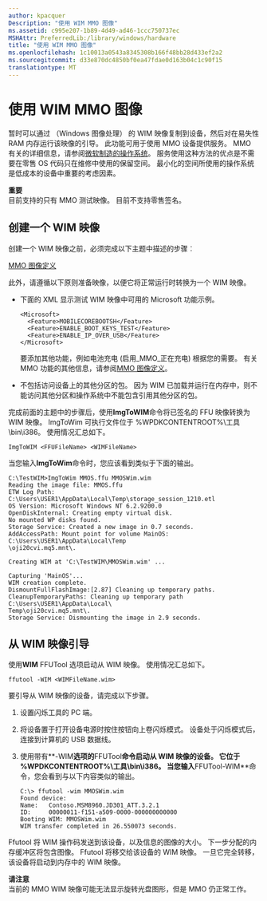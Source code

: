 ```yaml
---
author: kpacquer
Description: "使用 WIM MMO 图像"
ms.assetid: c995e207-1b89-4d49-ad46-1ccc750737ec
MSHAttr: PreferredLib:/library/windows/hardware
title: "使用 WIM MMO 图像"
ms.openlocfilehash: 1c10013a0543a8345308b166f48bb28d433ef2a2
ms.sourcegitcommit: d33e870dc4850bf0ea47fdae0d163b04c1c90f15
translationtype: MT
---
```

# <a name="working-with-wim-mmos-images"></a>使用 WIM MMO 图像


暂时可以通过 （Windows 图像处理） 的 WIM 映像复制到设备，然后对在易失性 RAM 内存运行该映像的引导。 此功能可用于使用 MMO 设备提供服务。 MMO 有关的详细信息，请参阅[微软制造的操作系统](microsoft-manufacturing-os.md)。 服务使用这种方法的优点是不需要在零售 OS 代码只在维修中使用的保留空间。 最小化的空间所使用的操作系统是低成本的设备中重要的考虑因素。

**重要**  
目前支持的只有 MMO 测试映像。 目前不支持零售签名。

 

## <a name="span-idcreatingawimimagespanspan-idcreatingawimimagespanspan-idcreatingawimimagespancreating-a-wim-image"></a><span id="Creating_a_WIM_Image"></span><span id="creating_a_wim_image"></span><span id="CREATING_A_WIM_IMAGE"></span>创建一个 WIM 映像


创建一个 WIM 映像之前，必须完成以下主题中描述的步骤︰

[MMO 图像定义](mmos-image-definition.md)

此外，请遵循以下原则准备映像，以便它将正常运行时转换为一个 WIM 映像。

-   下面的 XML 显示测试 WIM 映像中可用的 Microsoft 功能示例。

    ``` syntax
    <Microsoft>
      <Feature>MOBILECOREBOOTSH</Feature>
      <Feature>ENABLE_BOOT_KEYS_TEST</Feature>
      <Feature>ENABLE_IP_OVER_USB</Feature>
    </Microsoft>
    ```

    要添加其他功能，例如电池充电 (启用\_MMO\_正在充电) 根据您的需要。 有关 MMO 功能的其他信息，请参阅[MMO 图像定义](mmos-image-definition.md)。

-   不包括访问设备上的其他分区的包。 因为 WIM 已加载并运行在内存中，则不能访问其他分区和操作系统中不能包含引用其他分区的包。

完成前面的主题中的步骤后，使用**ImgToWIM**命令将已签名的 FFU 映像转换为 WIM 映像。 ImgToWim 可执行文件位于 %WPDKCONTENTROOT%\\工具\\bin\\i386。 使用情况汇总如下。

``` syntax
ImgToWIM <FFUFileName> <WIMFileName> 
```

当您输入**ImgToWim**命令时，您应该看到类似于下面的输出。

``` syntax
C:\TestWIM>ImgToWim MMOS.ffu MMOSWim.wim
Reading the image file: MMOS.ffu
ETW Log Path: C:\Users\USER1\AppData\Local\Temp\storage_session_1210.etl
OS Version: Microsoft Windows NT 6.2.9200.0
OpenDiskInternal: Creating empty virtual disk.
No mounted WP disks found.
Storage Service: Created a new image in 0.7 seconds.
AddAccessPath: Mount point for volume MainOS: C:\Users\USER1\AppData\Local\Temp
\oji20cvi.mq5.mnt\.

Creating WIM at 'C:\TestWIM\MMOSWim.wim' ...

Capturing 'MainOS'...
WIM creation complete.
DismountFullFlashImage:[2.87] Cleaning up temporary paths.
CleanupTemporaryPaths: Cleaning up temporary path C:\Users\USER1\AppData\Local\
Temp\oji20cvi.mq5.mnt\.
Storage Service: Dismounting the image in 2.9 seconds.
```

## <a name="span-idbootingfromawimimagespanspan-idbootingfromawimimagespanspan-idbootingfromawimimagespanbooting-from-a-wim-image"></a><span id="Booting_from_a_WIM_Image"></span><span id="booting_from_a_wim_image"></span><span id="BOOTING_FROM_A_WIM_IMAGE"></span>从 WIM 映像引导


使用**WIM** FFUTool 选项启动从 WIM 映像。 使用情况汇总如下。

``` syntax
ffutool -WIM <WIMFileName.wim>
```

要引导从 WIM 映像的设备，请完成以下步骤。

1.  设置闪烁工具的 PC 端。

2.  将设备置于打开设备电源时按住按钮向上卷闪烁模式。 设备处于闪烁模式后，连接到计算机的 USB 数据线。

3.  使用带有**-WIM**选项的**FFUTool**命令启动从 WIM 映像的设备。 它位于 %WPDKCONTENTROOT%\\工具\\bin\\i386。 当您输入**FFUTool-WIM**命令，您会看到与以下内容类似的输出。

    ``` syntax
    C:\> ffutool -wim MMOSWim.wim
    Found device:
    Name:   Contoso.MSM8960.JD301_ATT.3.2.1
    ID:     00000011-f151-a509-0000-000000000000
    Booting WIM: MMOSWim.wim
    WIM transfer completed in 26.550073 seconds.
    ```

Ffutool 将 WIM 操作码发送到该设备，以及信息的图像的大小。 下一步分配的内存缓冲区将包含图像。 Ffutool 将移交给该设备的 WIM 映像。 一旦它完全转移，该设备将启动到内存中的 WIM 映像。

**请注意**  
当前的 MMO WIM 映像可能无法显示旋转光盘图形，但是 MMO 仍正常工作。

 

 

 





